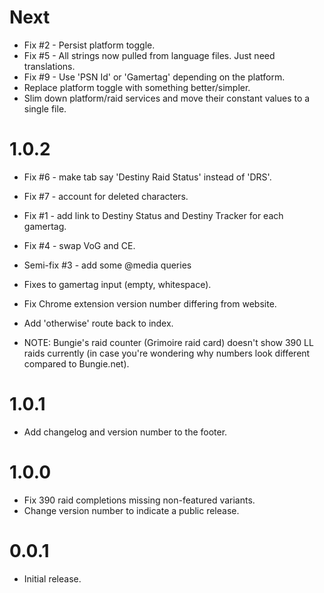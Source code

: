 # Next

* Fix #2 - Persist platform toggle.
* Fix #5 - All strings now pulled from language files. Just need translations.
* Fix #9 - Use 'PSN Id' or 'Gamertag' depending on the platform.
* Replace platform toggle with something better/simpler.
* Slim down platform/raid services and move their constant values to a single file.

# 1.0.2

* Fix #6 - make tab say 'Destiny Raid Status' instead of 'DRS'.
* Fix #7 - account for deleted characters.
* Fix #1 - add link to Destiny Status and Destiny Tracker for each gamertag.
* Fix #4 - swap VoG and CE.
* Semi-fix #3 - add some @media queries
* Fixes to gamertag input (empty, whitespace).
* Fix Chrome extension version number differing from website.
* Add 'otherwise' route back to index.

* NOTE: Bungie's raid counter (Grimoire raid card) doesn't show 390 LL raids currently (in case you're wondering why numbers look different compared to Bungie.net).

# 1.0.1

* Add changelog and version number to the footer.

# 1.0.0

* Fix 390 raid completions missing non-featured variants.
* Change version number to indicate a public release.

# 0.0.1

* Initial release.
